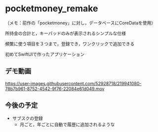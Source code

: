 # pocketmoney_remake

（メモ：前作の「pocketmoney」に対し，データベースにCoreDataを使用）

所持金の合計と，キーパッドのみが表示されるシンプルな仕様

頻繁に使う項目を３つまで，登録でき，ワンクリックで追加できる


初めてSwiftUIで作ったアプリケーション


## デモ動画

https://user-images.githubusercontent.com/52928718/219941080-78b7b961-8752-4542-9f76-22084e61d049.mov


## 今後の予定
- サブスクの登録
  - 月ごと，年ごとに自動で履歴に追加されるような
